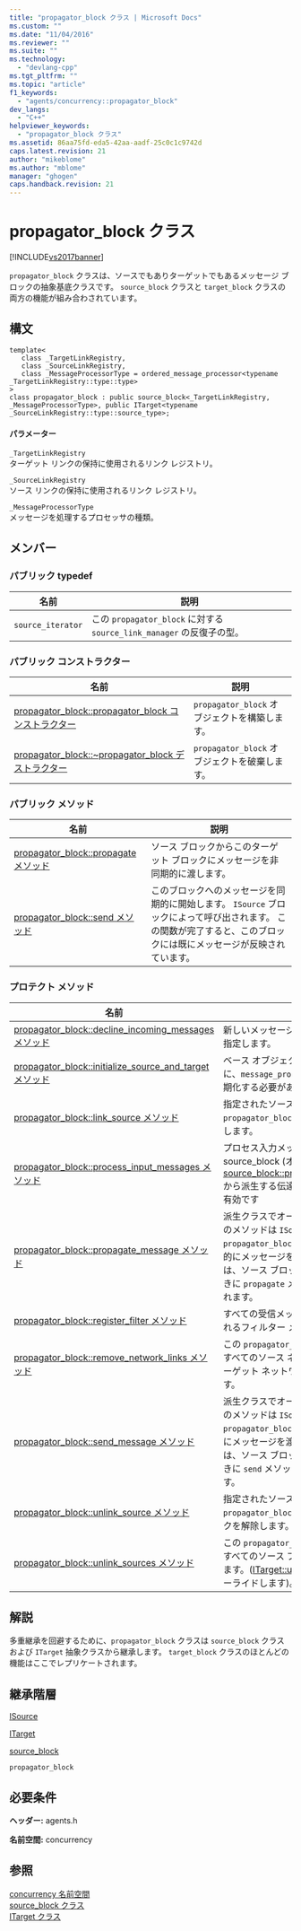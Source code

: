 ```yaml
---
title: "propagator_block クラス | Microsoft Docs"
ms.custom: ""
ms.date: "11/04/2016"
ms.reviewer: ""
ms.suite: ""
ms.technology: 
  - "devlang-cpp"
ms.tgt_pltfrm: ""
ms.topic: "article"
f1_keywords: 
  - "agents/concurrency::propagator_block"
dev_langs: 
  - "C++"
helpviewer_keywords: 
  - "propagator_block クラス"
ms.assetid: 86aa75fd-eda5-42aa-aadf-25c0c1c9742d
caps.latest.revision: 21
author: "mikeblome"
ms.author: "mblome"
manager: "ghogen"
caps.handback.revision: 21
---
```

# propagator_block クラス
[!INCLUDE[vs2017banner](../../../assembler/inline/includes/vs2017banner.md)]

`propagator_block` クラスは、ソースでもありターゲットでもあるメッセージ ブロックの抽象基底クラスです。  `source_block` クラスと `target_block` クラスの両方の機能が組み合わされています。  
  
## 構文  
  
```  
template<  
   class _TargetLinkRegistry,  
   class _SourceLinkRegistry,  
   class _MessageProcessorType = ordered_message_processor<typename _TargetLinkRegistry::type::type>  
>  
class propagator_block : public source_block<_TargetLinkRegistry, _MessageProcessorType>, public ITarget<typename _SourceLinkRegistry::type::source_type>;  
```  
  
#### パラメーター  
 `_TargetLinkRegistry`  
 ターゲット リンクの保持に使用されるリンク レジストリ。  
  
 `_SourceLinkRegistry`  
 ソース リンクの保持に使用されるリンク レジストリ。  
  
 `_MessageProcessorType`  
 メッセージを処理するプロセッサの種類。  
  
## メンバー  
  
### パブリック typedef  
  
|名前|説明|  
|--------|--------|  
|`source_iterator`|この `propagator_block` に対する `source_link_manager` の反復子の型。|  
  
### パブリック コンストラクター  
  
|名前|説明|  
|--------|--------|  
|[propagator\_block::propagator\_block コンストラクター](../Topic/propagator_block::propagator_block%20Constructor.md)|`propagator_block` オブジェクトを構築します。|  
|[propagator\_block::~propagator\_block デストラクター](../Topic/propagator_block::~propagator_block%20Destructor.md)|`propagator_block` オブジェクトを破棄します。|  
  
### パブリック メソッド  
  
|名前|説明|  
|--------|--------|  
|[propagator\_block::propagate メソッド](../Topic/propagator_block::propagate%20Method.md)|ソース ブロックからこのターゲット ブロックにメッセージを非同期的に渡します。|  
|[propagator\_block::send メソッド](../Topic/propagator_block::send%20Method.md)|このブロックへのメッセージを同期的に開始します。  `ISource` ブロックによって呼び出されます。  この関数が完了すると、このブロックには既にメッセージが反映されています。|  
  
### プロテクト メソッド  
  
|名前|説明|  
|--------|--------|  
|[propagator\_block::decline\_incoming\_messages メソッド](../Topic/propagator_block::decline_incoming_messages%20Method.md)|新しいメッセージが拒否されるブロックを指定します。|  
|[propagator\_block::initialize\_source\_and\_target メソッド](../Topic/propagator_block::initialize_source_and_target%20Method.md)|ベース オブジェクトを初期化します。  特に、`message_processor` オブジェクトは初期化する必要があります。|  
|[propagator\_block::link\_source メソッド](../Topic/propagator_block::link_source%20Method.md)|指定されたソース ブロックをこの `propagator_block` オブジェクトにリンクします。|  
|[propagator\_block::process\_input\_messages メソッド](../Topic/propagator_block::process_input_messages%20Method.md)|プロセス入力メッセージ。  これは、source\_block \(オーバーライド [source\_block::process\_input\_messages](../Topic/source_block::process_input_messages%20Method.md)\) から派生する伝達子ブロックの場合にのみ有効です|  
|[propagator\_block::propagate\_message メソッド](../Topic/propagator_block::propagate_message%20Method.md)|派生クラスでオーバーライドされると、このメソッドは `ISource` ブロックからこの `propagator_block` オブジェクトに非同期的にメッセージを渡します。  このメソッドは、ソース ブロックから呼び出されたときに `propagate` メソッドによって呼び出されます。|  
|[propagator\_block::register\_filter メソッド](../Topic/propagator_block::register_filter%20Method.md)|すべての受信メッセージに対して呼び出されるフィルター メソッドを登録します。|  
|[propagator\_block::remove\_network\_links メソッド](../Topic/propagator_block::remove_network_links%20Method.md)|この `propagator_block` オブジェクトからすべてのソース ネットワーク リンクとターゲット ネットワーク リンクを削除します。|  
|[propagator\_block::send\_message メソッド](../Topic/propagator_block::send_message%20Method.md)|派生クラスでオーバーライドされると、このメソッドは `ISource` ブロックからこの `propagator_block` オブジェクトに同期的にメッセージを渡します。  このメソッドは、ソース ブロックから呼び出されたときに `send` メソッドによって呼び出されます。|  
|[propagator\_block::unlink\_source メソッド](../Topic/propagator_block::unlink_source%20Method.md)|指定されたソース ブロックとこの `propagator_block` オブジェクトとのリンクを解除します。|  
|[propagator\_block::unlink\_sources メソッド](../Topic/propagator_block::unlink_sources%20Method.md)|この `propagator_block` オブジェクトからすべてのソース ブロックのリンクを解除します。\([ITarget::unlink\_sources](../Topic/ITarget::unlink_sources%20Method.md) をオーバーライドします\)。|  
  
## 解説  
 多重継承を回避するために、`propagator_block` クラスは `source_block` クラスおよび `ITarget` 抽象クラスから継承します。  `target_block` クラスのほとんどの機能はここでレプリケートされます。  
  
## 継承階層  
 [ISource](../../../parallel/concrt/reference/isource-class.md)  
  
 [ITarget](../../../parallel/concrt/reference/itarget-class.md)  
  
 [source\_block](../Topic/source_block%20Class.md)  
  
 `propagator_block`  
  
## 必要条件  
 **ヘッダー:** agents.h  
  
 **名前空間:** concurrency  
  
## 参照  
 [concurrency 名前空間](../../../parallel/concrt/reference/concurrency-namespace.md)   
 [source\_block クラス](../Topic/source_block%20Class.md)   
 [ITarget クラス](../../../parallel/concrt/reference/itarget-class.md)
